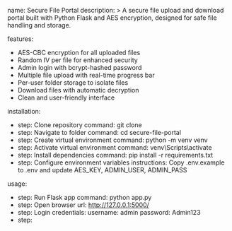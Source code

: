 name: Secure File Portal
description: >
  A secure file upload and download portal built with Python Flask and AES encryption, 
  designed for safe file handling and storage.

features:
  - AES-CBC encryption for all uploaded files
  - Random IV per file for enhanced security
  - Admin login with bcrypt-hashed password
  - Multiple file upload with real-time progress bar
  - Per-user folder storage to isolate files
  - Download files with automatic decryption
  - Clean and user-friendly interface

installation:
  - step: Clone repository
    command: git clone <your-repo-url>
  - step: Navigate to folder
    command: cd secure-file-portal
  - step: Create virtual environment
    command: python -m venv venv
  - step: Activate virtual environment
    command: venv\Scripts\activate
  - step: Install dependencies
    command: pip install -r requirements.txt
  - step: Configure environment variables
    instructions: Copy .env.example to .env and update AES_KEY, ADMIN_USER, ADMIN_PASS

usage:
  - step: Run Flask app
    command: python app.py
  - step: Open browser
    url: http://127.0.0.1:5000/
  - step: Login
    credentials:
      username: admin
      password: Admin123
  - step:
